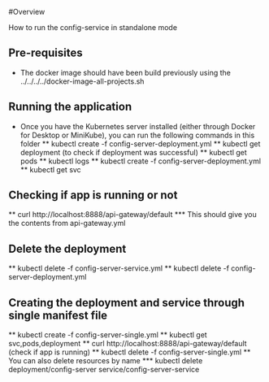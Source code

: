 #Overview

How to run the config-service in standalone mode

## Pre-requisites

* The docker image should have been build previously using the ../../../../docker-image-all-projects.sh

## Running the application
* Once you have the Kubernetes server installed (either through Docker for Desktop or MiniKube), you can run the following commands in this folder
** kubectl create -f config-server-deployment.yml
** kubectl get deployment (to check if deployment was successful)
** kubectl get pods
** kubectl logs <name of pod>
** kubectl create -f config-server-deployment.yml
** kubectl get svc

## Checking if app is running or not
** curl http://localhost:8888/api-gateway/default
*** This should give you the contents from api-gateway.yml

## Delete the deployment
** kubectl delete -f config-server-service.yml
** kubectl delete -f config-server-deployment.yml

## Creating the deployment and service through single manifest file
** kubectl create -f config-server-single.yml
** kubectl get svc,pods,deployment
** curl http://localhost:8888/api-gateway/default (check if app is running)
** kubectl delete -f config-server-single.yml
** You can also delete resources by name
*** kubectl delete deployment/config-server service/config-server-service